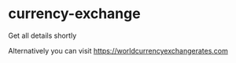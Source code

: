 # currency-exchange

Get all details shortly

Alternatively you can visit https://worldcurrencyexchangerates.com
